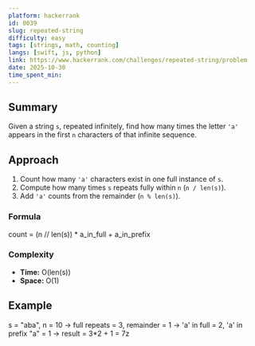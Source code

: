 ```yaml
---
platform: hackerrank
id: 0039
slug: repeated-string
difficulty: easy
tags: [strings, math, counting]
langs: [swift, js, python]
link: https://www.hackerrank.com/challenges/repeated-string/problem
date: 2025-10-30
time_spent_min:
---
```


## Summary
Given a string `s`, repeated infinitely, find how many times the letter `'a'` appears in the first `n` characters of that infinite sequence.

## Approach
1. Count how many `'a'` characters exist in one full instance of `s`.
2. Compute how many times `s` repeats fully within `n` (`n / len(s)`).
3. Add `'a'` counts from the remainder (`n % len(s)`).

### Formula
count = (n // len(s)) * a_in_full + a_in_prefix


### Complexity
- **Time:** O(len(s))
- **Space:** O(1)

## Example
s = "aba", n = 10
→ full repeats = 3, remainder = 1
→ 'a' in full = 2, 'a' in prefix "a" = 1
→ result = 3*2 + 1 = 7z